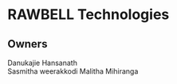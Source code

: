 # RAWBELL Technologies


## Owners
  Danukajie Hansanath <br/>
  Sasmitha weerakkodi
  Malitha Mihiranga
